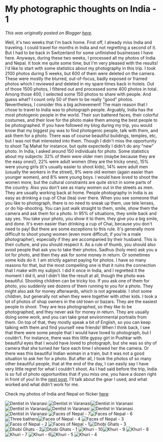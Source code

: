 # My photographic thoughts on India - 1

*This was originally posted on Blogger [here](https://photopensieve.blogspot.com/2011/11/my-photography-thoughts-on-india-1.html)*.

Well, it's two weeks that I'm back home. First off, I already miss India and traveling. I could travel for months in India and not regretting a second of it. But I had to be back in Switzerland for some unfinished businesses I have here. Anyways, during these two weeks, I processed all my photos of India and Nepal. It took me quite some time, but I'm very pleased with the results!
I'd like to start with some statistics about my photography in this trip. I took 2100 photos during 5 weeks, but 600 of them were deleted on the camera. These were mostly the blurred, out-of-focus, badly exposed or framed photos which I reviewed and deleted in my spare times back in hotels. Out of those 1500 photos, I filtered out and processed some 400 photos in total. Among those 400, I selected some 150 photos to share with people. And guess what? I count only 50 of them to be really "good" photos. Nevertheless, I consider this a big achievement!
The main reason that I chose to travel to India was to photograph people. Arguably, India has the most photogenic people in the world. Their sun battered faces, their colorful costumes, and their love for the photo make them among the best people to be photographed. If you have followed my blog during my trip, you would know that my biggest joy was to find photogenic people, talk with them, and ask them for a photo. There was of course beautiful buildings, temples, etc, but I was not that interested into them. Though I didn't miss the opportunity to shoot Taj Mahal for instance, but quite expectedly I didn't do any "new" photo.
In India, I asked around 150 individuals for photo. Some statistics about my subjects: 32% of them were older men (maybe because they are the easy ones!), 22% were adult women (they are the tricky ones), 15% were young girls (it's usually easier to shoot kids), 14% were adult men (usually the workers in the street), 9% were old women (again easier than younger women), and 8% were young boys. I would have loved to shoot the women more, but the cultural constraints are quite strict in some parts of the country. Also you don't see as many women out in the streets as men. They are usually working back at home.
People photography in India is as easy as drinking a cup of Chai (tea) over there. When you see someone that you like to photograph, there is no need to sneak up them, use tele lenses, or do hip-shooting. You can just walk straight to them, smile, show them the camera and ask them for a photo. In 95% of situations, they smile back and say yes. You take your photo, you show it to them, they give you a big smile, and done. It's even easier than drinking a cup of Chai, because you don't need to pay!
But there are some exceptions to this rule. It's generally more difficult to shoot young women (even more difficult, if you're a male photographer), especially if they are accompanied by their husband. This is their culture, and you should respect it. As a rule of thumb, you should also avoid people that ask you to take their photos. Sadhus (holy men) ask you a lot for photo, and then they ask for some money in return. Or sometimes some kids do it. I am strictly against paying for photos. I have so many reasons for that, but the most compelling one is that it ruins the connection that I make with my subject. I did it once in India, and I regretted it the moment I did it, and I didn't like the result at all, though the photo was beautiful.
Shooting children can be tricky too. If you ask one of them for photo, you suddenly see dozens of them running to you for a photo. They might also ask for money afterwards, which is not agreeable. I shot some children, but generally not when they were together with other kids. I took a lot of photos of shop owners in the old town or bazars. They are the easiest people to shoot. They are less photographed, so they like to be photographed, and they never ask for money in return. They are usually doing some work, and you can take great environmental portraits from them. On top of that, they mostly speak a bit of English, so you can keep talking with them and find yourself new friends!
When I think back, I see that there were some people that I would have loved to photograph, but I couldn't. For instance, there was this little gypsy girl in Pushkar with beautiful eyes that I would have loved to photograph, but she was so shy of camera that she turned her face each time I showed her the camera. Or there was this beautiful Indian woman in a train, but it was not a good situation to ask her for a photo. But after all, I took the photos of so many other beautiful people, that at the end of the day, I can easily say I have very little regret for what I couldn't shoot. As I had said before the trip, India is so full of photo opportunities that if you miss one, you have a dozen right in front of you!
In the [next post](http://photopensieve.blogspot.com/2011/11/my-photographic-thoughts-on-india-2.html), I'll talk about the gear I used, and what worked and what didn't work for me.

Check my photos of India and Nepal on flicker [here](http://www.flickr.com/photos/8413680@N08/):

![Dentist in Varanasi](http://farm7.static.flickr.com/6120/6340131668_6897f15067_s.jpg)
![Dentist in Varanasi](http://farm7.static.flickr.com/6098/6339382895_79d8f013ef_s.jpg)![Dentist in Varanasi](http://farm7.static.flickr.com/6103/6340131306_7aa3661f43_s.jpg)
![Dentist in Varanasi](http://farm7.static.flickr.com/6044/6339382621_ac25a2ecb9_s.jpg)![Dentist in Varanasi](http://farm7.static.flickr.com/6237/6339382475_6a7d39989d_s.jpg)
![Dentist in Varanasi](http://farm7.static.flickr.com/6216/6340130824_e39bc6920a_s.jpg)![Dentist in Varanasi](http://farm7.static.flickr.com/6218/6339382077_0fdcd79666_s.jpg)
![Faces of Nepal - 7](http://farm7.static.flickr.com/6231/6337939406_09745fb097_s.jpg)![Faces of Nepal - 6](http://farm7.static.flickr.com/6038/6337186307_6b22f52393_s.jpg)
![Three bathers](http://farm7.static.flickr.com/6109/6333794591_8281973857_s.jpg)![Faces of Nepal - 4](http://farm7.static.flickr.com/6239/6333566551_7cf7228b43_s.jpg)
![Faces of Nepal - 3](http://farm7.static.flickr.com/6107/6331743010_fc1a8a545d_s.jpg)![Faces of Nepal - 2](http://farm7.static.flickr.com/6238/6330973949_050b42e05e_s.jpg)
![Faces of Nepal - 1](http://farm7.static.flickr.com/6214/6328967183_23f252aa7d_s.jpg)![Dhobi Ghats - 3](http://farm7.static.flickr.com/6114/6326732579_6189bd1902_s.jpg)
![Dhobi Ghats - 2](http://farm7.static.flickr.com/6236/6327482316_115f202c00_s.jpg)![Dhobi Ghats - 1](http://farm7.static.flickr.com/6045/6327482074_7c639992cf_s.jpg)
![Khuri - 10](http://farm7.static.flickr.com/6095/6323543325_fbf2e36039_s.jpg)![Khuri - 9](http://farm7.static.flickr.com/6227/6324071296_3149cd4a86_s.jpg)
![Khuri - 8](http://farm7.static.flickr.com/6049/6323542305_f85f6cbde4_s.jpg)![Khuri - 7](http://farm7.static.flickr.com/6117/6324070308_a6df374034_s.jpg)
![Khuri - 6](http://farm7.static.flickr.com/6103/6324069390_2370ec3d12_s.jpg)![Khuri - 5](http://farm7.static.flickr.com/6048/6324068960_15ac2cefa0_s.jpg)
![Khuri - 4](http://farm7.static.flickr.com/6232/6324068650_a93f901886_s.jpg)